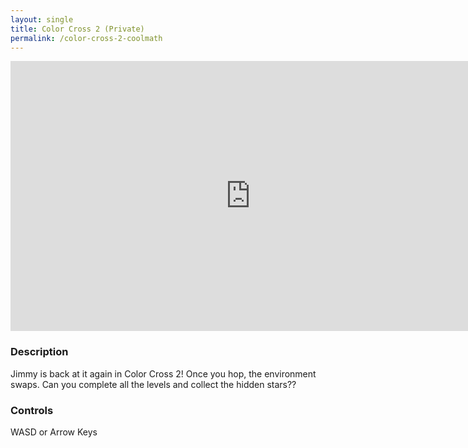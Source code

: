 ```yaml
---
layout: single
title: Color Cross 2 (Private)
permalink: /color-cross-2-coolmath
---
```


<iframe src="https://sheepstudios.net/static/color-cross-2-coolmath/game/index.html" style="border:0px #ffffff none;" name="myiFrame" scrolling="no" frameborder="1" marginheight="0px" marginwidth="0px" height="432px" width="768px" allowfullscreen></iframe>

<br />

### Description
Jimmy is back at it again in Color Cross 2! Once you hop, the environment swaps. Can you complete all the levels and collect the hidden stars??

### Controls
WASD or Arrow Keys

